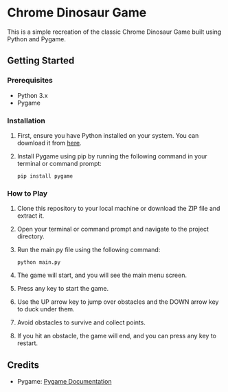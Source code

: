 # Chrome Dinosaur Game

This is a simple recreation of the classic Chrome Dinosaur Game built using Python and Pygame.

## Getting Started

### Prerequisites

- Python 3.x
- Pygame

### Installation

1. First, ensure you have Python installed on your system. You can download it from [here](https://www.python.org/downloads/).
2. Install Pygame using pip by running the following command in your terminal or command prompt:

    ```
    pip install pygame
    ```

### How to Play

1. Clone this repository to your local machine or download the ZIP file and extract it.
2. Open your terminal or command prompt and navigate to the project directory.
3. Run the main.py file using the following command:

    ```
    python main.py
    ```

4. The game will start, and you will see the main menu screen.
5. Press any key to start the game.
6. Use the UP arrow key to jump over obstacles and the DOWN arrow key to duck under them.
7. Avoid obstacles to survive and collect points.
8. If you hit an obstacle, the game will end, and you can press any key to restart.

## Credits
- Pygame: [Pygame Documentation](https://www.pygame.org/docs/)

